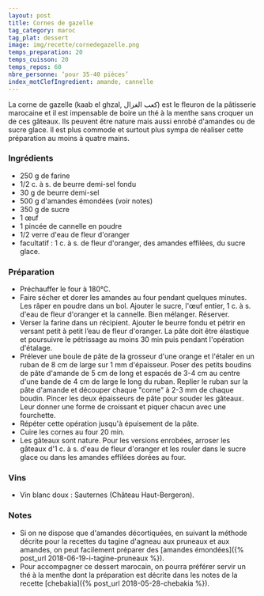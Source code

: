 ```yaml
---
layout: post
title: Cornes de gazelle 
tag_category: maroc
tag_plat: dessert
image: img/recette/cornedegazelle.png
temps_preparation: 20
temps_cuisson: 20
temps_repos: 60
nbre_personne: ‘pour 35-40 pièces’
index_motClefIngredient: amande, cannelle
---
```

La corne de gazelle (kaab el ghzal, كعب الغزال) est le fleuron de la pâtisserie marocaine et il est impensable de boire un thé à la menthe sans croquer un de ces gâteaux. Ils peuvent être nature mais aussi enrobé d'amandes ou de sucre glace. Il est plus commode et surtout plus sympa de réaliser cette préparation au moins à quatre mains.

### Ingrédients
* 250 g de farine
* 1/2 c. à s. de beurre demi-sel fondu
* 30 g de beurre demi-sel
* 500 g d'amandes émondées (voir notes)
* 350 g de sucre
* 1 œuf
* 1 pincée de cannelle en poudre
* 1/2 verre d'eau de fleur d'oranger
* facultatif : 1 c. à s. de fleur d'oranger, des amandes effilées, du sucre glace.

### Préparation
* Préchauffer le four à 180°C.
* Faire sécher et dorer les amandes au four pendant quelques minutes. Les râper en poudre dans un bol. Ajouter le sucre, l'œuf entier, 1 c. à s. d'eau de fleur d'oranger et la cannelle. Bien mélanger. Réserver.
* Verser la farine dans un récipient. Ajouter le beurre fondu et pétrir en versant petit à petit l’eau de fleur d'oranger. La pâte doit être élastique et poursuivre le pétrissage au moins 30 min puis pendant l'opération d'étalage.
* Prélever une boule de pâte de la grosseur d'une orange et l'étaler en un ruban de 8 cm de large sur 1 mm d'épaisseur. Poser des petits boudins de pâte d'amande de 5 cm de long et espacés de 3-4 cm au centre d'une bande de 4 cm de large le long du ruban. Replier le ruban sur la pâte d'amande et découper chaque "corne" à 2-3 mm de chaque boudin. Pincer les deux épaisseurs de pâte pour souder les gâteaux. Leur donner une forme de croissant et piquer chacun avec une fourchette.
* Répéter cette opération jusqu'à épuisement de la pâte.
* Cuire les cornes au four 20 min.
* Les gâteaux sont nature. Pour les versions enrobées, arroser les gâteaux d'1 c. à s. d'eau de fleur d'oranger et les rouler dans le sucre glace ou dans les amandes effilées dorées au four.

### Vins
* Vin blanc doux : Sauternes (Château Haut-Bergeron).

### Notes
* Si on ne dispose que d'amandes décortiquées, en suivant la méthode décrite pour la recettes du tagine d'agneau aux pruneaux et aux amandes, on peut facilement préparer des [amandes émondées]({% post_url 2018-06-19-i-tagine-pruneaux %}).
* Pour accompagner ce dessert marocain, on pourra préférer servir un thé à la menthe dont la préparation est décrite dans les notes de la recette [chebakia]({% post_url 2018-05-28-chebakia %}).
